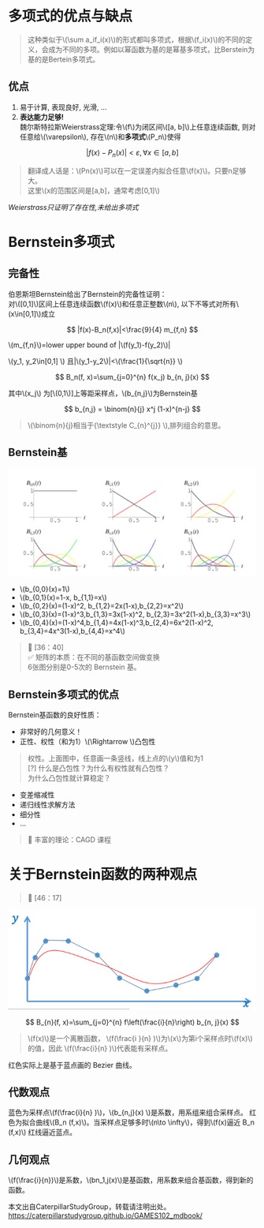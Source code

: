 # 多项式的优点与缺点

> 这种类似于\\(\sum a_if_i(x)\\)的形式都叫多项式，根据\\(f_i(x)\\)的不同的定义，会成为不同的多项。例如以幂函数为基的是幂基多项式，比Berstein为基的是Bertein多项式。  

## 优点

1. 易于计算, 表现良好, 光滑, ...    
2. **表达能力足够!**   
  魏尔斯特拉斯Weierstrass定理:令\\(f\\)为闭区间\\([a, b]\\)上任意连续函数, 则对任意给\\(\varepsilon\\), 存在\\(n\\)和**多项式**\\(P_n\\)使得    

$$
\left|f(x)-P_{n}(x)\right|<\varepsilon, \forall x \in[a, b]
$$

> 翻译成人话是：\\(Pn(x)\\)可以在一定误差内拟合任意\\(f(x)\\)。只要n足够大。  
> 这里\\(x的范围区间是[a,b]，通常考虑[0,1]\\)

*Weierstrass只证明了存在性,未给出多项式*
   
# Bernstein多项式

## 完备性

伯恩斯坦Bernstein给出了Bernstein的完备性证明：      
对\\([0,1]\\)区间上任意连续函数\\(f(x)\\)和任意正整数\\(n\\), 以下不等式对所有\\(x\in[0,1]\\)成立   

$$
|f(x)-B_n(f,x)|<\frac{9}{4} m_{f,n}
$$

\\(m_{f,n}\\)=lower upper bound of |\\(f(y_1)-f(y_2)\\)|

\\(y_1, y_2\in[0,1] \\)  且|\\(y_1-y_2\\)|<\\(\frac{1}{\sqrt{n}} \\)

$$
B_n(f, x)=\sum_{j=0}^{n} f(x_j) b_{n, j}(x)
$$

其中\\(x_j\\) 为[\\(0,1\\)]上等距采样点，\\(b_{n,j}\\)为Bernstein基     

$$
b_{n,j} = \binom{n}{j} x^j (1-x)^{n-j}
$$

> \\(\binom{n}{j}相当于{\textstyle C_{n}^{j}} \\),排列组合的意思。 

## Bernstein基

![](../assets/多项式-1.png)


-  \\(b_{0,0}(x)=1\\)     
-  \\(b_{0,1}(x)=1-x, b_{1,1}=x\\)     
-  \\(b_{0,2}(x)=(1-x)^2, b_{1,2}=2x(1-x),b_{2,2}=x^2\\)     
-  \\(b_{0,3}(x)=(1-x)^3,b_{1,3}=3x(1-x)^2, b_{2,3}=3x^2(1-x),b_{3,3}=x^3\\)     
-  \\(b_{0,4}(x)=(1-x)^4,b_{1,4}=4x(1-x)^3,b_{2,4}=6x^2(1-x)^2, b_{3,4}=4x^3(1-x),b_{4,4}=x^4\\)   

> &#x1F50E; [36：40]   
> &#x2705; 矩阵的本质：在不同的基函数空间做变换  
> 6张图分别是0-5次的 Bernstein 基。

## Bernstein多项式的优点  

Bernstein基函数的良好性质：  
- 非常好的几何意义！   
- 正性、权性（和为1）\\(\Rightarrow \\)凸包性   

> 权性。上面图中，任意画一条竖线，线上点的\\(y\\)值和为1    
[?] 什么是凸包性？为什么有权性就有凸包性？    
为什么凸包性就计算稳定？ 

- 变差缩减性     
- 递归线性求解方法       
- 细分性     
- …    

> &#x1F50E; 丰富的理论：CAGD 课程

# 关于Bernstein函数的两种观点

> &#x1F50E; [46：17]   

![](../assets/13.PNG)

$$
B_{n}(f, x)=\sum_{j=0}^{n} f\left(\frac{i}{n}\right) b_{n, j}(x)
$$ 

> \\(f(x)\\)是一个离散函数， \\(f(\frac{i }{n} )\\)为\\(x\\)为第i个采样点时\\(f(x)\\)的值，因此 \\(f(\frac{i}{n} )\\)代表能有采样点。    

红色实际上是基于蓝点画的 Bezier 曲线。


## 代数观点

蓝色为采样点\\(f(\frac{i}{n} )\\)，\\(b_{n,j}(x) \\)是系数，用系组来组合采样点。 红色为拟合曲线\\(B_n (f,x)\\)。当采样点足够多时\\(n\to \infty\\)，得到\\(f(x)逼近 B_n (f,x)\\)    红线逼近蓝点。

## 几何观点

\\(f(\frac{i}{n})\\)是系数，\\(bn_1,j(x)\\)是基函数，用系数来组合基函数，得到新的函数。

本文出自CaterpillarStudyGroup，转载请注明出处。
<https://caterpillarstudygroup.github.io/GAMES102_mdbook/>
